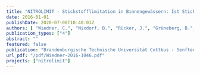 ```yaml
---
title: "NITROLIMIT - Stickstofflimitation in Binnengewässern: Ist Stickstoffreduktion ökologisch sinnvoll und wirtschaftlich vertretbar? Abschlussbericht des BMBF-Verbundprojekts NITROLIMIT II"
date: 2016-01-01
publishDate: 2020-07-08T10:40:01Z
authors: [ "Wiedner, C.", "Nixdorf, B.", "Rücker, J.", "Grüneberg, B.", "Dolman, A.", "Kolzau, S.", "Knie, M.", "Fischer, H.", "Köhler, J.", "Fiedler, D.", "Shatwell, T.", "Hupfer, M.", "Jordan, S.", "Zwirnmann, E.", "Casper, P.", "Kupetz, M.", "rouault", "matzinger", "remy", "riechel", "Mutz, D.", "tatis-muvdi" ]
publication_types: ["4"]
abstract: ""
featured: false
publication: "Brandenburgische Technische Universität Cottbus - Senftenberg"
url_pdf: "/pdf/Wiedner-2016-1046.pdf"
projects: ["nitrolimit"]
---
```



